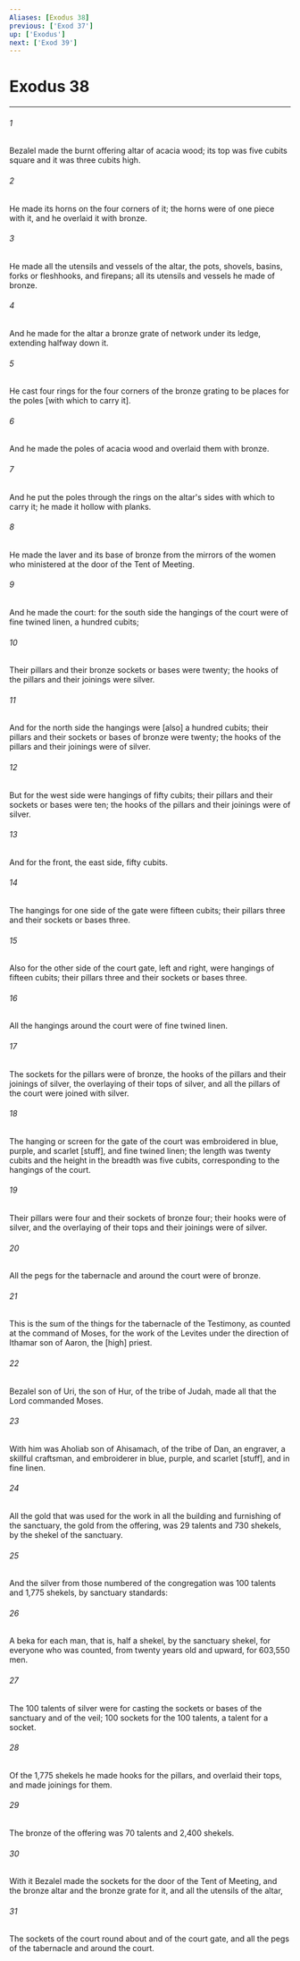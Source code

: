 ```yaml
---
Aliases: [Exodus 38]
previous: ['Exod 37']
up: ['Exodus']
next: ['Exod 39']
---
```

# Exodus 38

***














###### 1 






Bezalel made the burnt offering altar of acacia wood; its top was five cubits square and it was three cubits high. 













###### 2 






He made its horns on the four corners of it; the horns were of one piece with it, and he overlaid it with bronze. 













###### 3 






He made all the utensils and vessels of the altar, the pots, shovels, basins, forks or fleshhooks, and firepans; all its utensils and vessels he made of bronze. 













###### 4 






And he made for the altar a bronze grate of network under its ledge, extending halfway down it. 













###### 5 






He cast four rings for the four corners of the bronze grating to be places for the poles [with which to carry it]. 













###### 6 






And he made the poles of acacia wood and overlaid them with bronze. 













###### 7 






And he put the poles through the rings on the altar's sides with which to carry it; he made it hollow with planks. 













###### 8 






He made the laver and its base of bronze from the mirrors of the women who ministered at the door of the Tent of Meeting. 













###### 9 






And he made the court: for the south side the hangings of the court were of fine twined linen, a hundred cubits; 













###### 10 






Their pillars and their bronze sockets or bases were twenty; the hooks of the pillars and their joinings were silver. 













###### 11 






And for the north side the hangings were [also] a hundred cubits; their pillars and their sockets or bases of bronze were twenty; the hooks of the pillars and their joinings were of silver. 













###### 12 






But for the west side were hangings of fifty cubits; their pillars and their sockets or bases were ten; the hooks of the pillars and their joinings were of silver. 













###### 13 






And for the front, the east side, fifty cubits. 













###### 14 






The hangings for one side of the gate were fifteen cubits; their pillars three and their sockets or bases three. 













###### 15 






Also for the other side of the court gate, left and right, were hangings of fifteen cubits; their pillars three and their sockets or bases three. 













###### 16 






All the hangings around the court were of fine twined linen. 













###### 17 






The sockets for the pillars were of bronze, the hooks of the pillars and their joinings of silver, the overlaying of their tops of silver, and all the pillars of the court were joined with silver. 













###### 18 






The hanging or screen for the gate of the court was embroidered in blue, purple, and scarlet [stuff], and fine twined linen; the length was twenty cubits and the height in the breadth was five cubits, corresponding to the hangings of the court. 













###### 19 






Their pillars were four and their sockets of bronze four; their hooks were of silver, and the overlaying of their tops and their joinings were of silver. 













###### 20 






All the pegs for the tabernacle and around the court were of bronze. 













###### 21 






This is the sum of the things for the tabernacle of the Testimony, as counted at the command of Moses, for the work of the Levites under the direction of Ithamar son of Aaron, the [high] priest. 













###### 22 






Bezalel son of Uri, the son of Hur, of the tribe of Judah, made all that the Lord commanded Moses. 













###### 23 






With him was Aholiab son of Ahisamach, of the tribe of Dan, an engraver, a skillful craftsman, and embroiderer in blue, purple, and scarlet [stuff], and in fine linen. 













###### 24 






All the gold that was used for the work in all the building and furnishing of the sanctuary, the gold from the offering, was 29 talents and 730 shekels, by the shekel of the sanctuary. 













###### 25 






And the silver from those numbered of the congregation was 100 talents and 1,775 shekels, by sanctuary standards: 













###### 26 






A beka for each man, that is, half a shekel, by the sanctuary shekel, for everyone who was counted, from twenty years old and upward, for 603,550 men. 













###### 27 






The 100 talents of silver were for casting the sockets or bases of the sanctuary and of the veil; 100 sockets for the 100 talents, a talent for a socket. 













###### 28 






Of the 1,775 shekels he made hooks for the pillars, and overlaid their tops, and made joinings for them. 













###### 29 






The bronze of the offering was 70 talents and 2,400 shekels. 













###### 30 






With it Bezalel made the sockets for the door of the Tent of Meeting, and the bronze altar and the bronze grate for it, and all the utensils of the altar, 













###### 31 






The sockets of the court round about and of the court gate, and all the pegs of the tabernacle and around the court.
